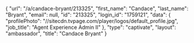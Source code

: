 {
    "url": "\/a\/candace-bryant\/213325",
    "first_name": "Candace",
    "last_name": "Bryant",
    "email": null,
    "id": "213325",
    "login_id": "1759121",
    "data": {
        "profilePhoto": "\/\/sitecdn.tvpage.com\/player\/logos\/default_profile.jpg",
        "job_title": "Agent Experience Admin II"
    },
    "type": "captivate",
    "layout": "ambassador",
    "title": "Candace Bryant"
}